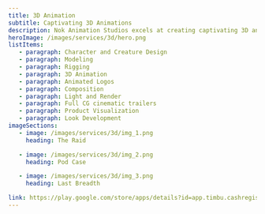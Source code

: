 ```yaml
---
title: 3D Animation
subtitle: Captivating 3D Animations
description: Nok Animation Studios excels at creating captivating 3D animations that are purposeful and story-driven. Be it a story for your brand, product or idea. Need more information, contact us and we’ll shed more light on our services. Our 3D animation services include;
heroImage: /images/services/3d/hero.png
listItems:
   - paragraph: Character and Creature Design
   - paragraph: Modeling
   - paragraph: Rigging
   - paragraph: 3D Animation
   - paragraph: Animated Logos
   - paragraph: Composition
   - paragraph: Light and Render
   - paragraph: Full CG cinematic trailers
   - paragraph: Product Visualization
   - paragraph: Look Development
imageSections:
   - image: /images/services/3d/img_1.png
     heading: The Raid

   - image: /images/services/3d/img_2.png
     heading: Pod Case

   - image: /images/services/3d/img_3.png
     heading: Last Breadth

link: https://play.google.com/store/apps/details?id=app.timbu.cashregister
---
```

